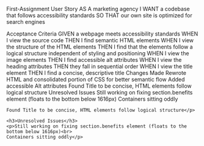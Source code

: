 First-Assignment
User Story
AS A marketing agency
I WANT a codebase that follows accessibility standards
SO THAT our own site is optimized for search engines

Acceptance Criteria
GIVEN a webpage meets accessibility standards
WHEN I view the source code
THEN I find semantic HTML elements
WHEN I view the structure of the HTML elements
THEN I find that the elements follow a logical structure independent of styling and positioning
WHEN I view the image elements
THEN I find accessible alt attributes
WHEN I view the heading attributes
THEN they fall in sequential order
WHEN I view the title element
THEN I find a concise, descriptive title
Changes Made
Rewrote HTML and consolidated portion of CSS for better semantic flow
Added accessible Alt attributes
Found Title to be concise, HTML elements follow logical structure
Unresolved Issues
Still working on fixing section.benefits element (floats to the bottom below 1616px)
Containers sitting oddly




    Found Title to be concise, HTML elements follow logical structure</p>

    <h3>Unresolved Issues</h3>
    <p>Still working on fixing section.benefits element (floats to the bottom below 1616px)<br>
    Containers sitting oddly</p>
</body>
</html>
